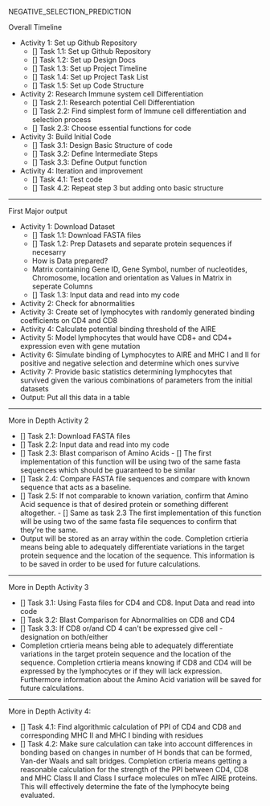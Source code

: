 NEGATIVE_SELECTION_PREDICTION

Overall Timeline
- Activity 1: Set up Github Repository
  - [] Task 1.1: Set up Github Repository
  - [] Task 1.2: Set up Design Docs
  - [] Task 1.3: Set up Project Timeline
  - [] Task 1.4: Set up Project Task List
  - [] Task 1.5: Set up Code Structure
- Activity 2: Research Immune system cell Differentiation
  - [] Task 2.1: Research potential Cell Differentiation
  - [] Task 2.2: Find simplest form of Immune cell differentiation and selection process
  - [] Task 2.3: Choose essential functions for code
- Activity 3: Build Initial Code
  - [] Task 3.1: Design Basic Structure of code
  - [] Task 3.2: Define Intermediate Steps
  - [] Task 3.3: Define Output function
- Activity 4: Iteration and improvement
  - [] Task 4.1: Test code
  - [] Task 4.2: Repeat step 3 but adding onto basic structure

---------------
First Major output
- Activity 1: Download Dataset
  -  [] Task 1.1: Download FASTA files 
  -  [] Task 1.2: Prep Datasets and separate protein sequences if necesarry 
   -  How is Data prepared?
   -  Matrix containing Gene ID, Gene Symbol, number of nucleotides, Chromosome, location and orientation as Values in Matrix in seperate
      Columns
  - [] Task 1.3: Input data and read into my code
- Activity 2: Check for abnormalities
- Activity 3: Create set of lymphocytes with randomly generated binding coefficients on CD4 and CD8
- Activity 4: Calculate potential binding threshold of the AIRE 
- Activity 5: Model lymphocytes that would have CD8+ and CD4+ expression even with gene mutation
- Activity 6: Simulate binding of Lymphocytes to AIRE and MHC I and II for positive and negative selection and determine which ones survive
- Activity 7: Provide basic statistics determining lymphocytes that survived given the various combinations of parameters from the initial datasets
- Output: Put all this data in a table


-------------------
More in Depth Activity 2
  -  [] Task 2.1: Download FASTA files 
  -  [] Task 2.2: Input data and read into my code
  -  [] Task 2.3: Blast comparison of Amino Acids
    - [] The first implementation of this function will be using two of the same fasta sequences which should be guaranteed to be similar  
  -  [] Task 2.4: Compare FASTA file sequences and compare with known sequence that acts as a baseline.
  -  [] Task 2.5: If not comparable to known variation, confirm that Amino Acid sequence is that of desired protein or something different altogether. 
    - [] Same as task 2.3 The first implementation of this function will be using two of the same fasta file sequences to confirm that they're the same. 
  - Output will be stored as an array within the code.
Completion crtieria means being able to adequately differentiate variations in the target protein sequence and the location of the sequence. This information is to be saved in order to be used for future calculations.
--------------------------
More in Depth Activity 3
- [] Task 3.1: Using Fasta files for CD4 and CD8. Input Data and read into code
- [] Task 3.2: Blast Comparison for Abnormalities on CD8 and CD4 
- [] Task 3.3: If CD8 or/and CD 4 can't be expressed give cell - designation on both/either
- Completion crtieria means being able to adequately differentiate variations in the target protein sequence and the location of the sequence. Completion crtieria means knowing if CD8 and CD4 will be expressed by the lymphocytes or if they will lack expression. Furthermore information about the Amino Acid variation will be saved for future calculations.
-------------------------
More in Depth Activity 4: 
- [] Task 4.1: Find algorithmic calculation of PPI of CD4 and CD8 and corresponding MHC II and MHC I binding with residues
- [] Task 4.2: Make sure calculation can take into account differences in bonding based on changes in number of H bonds that can be formed, Van-der Waals and salt bridges.
Completion crtieria means getting a reasonable calculation for the strength of the PPI between CD4, CD8 and MHC Class II and Class I surface molecules on mTec AIRE proteins. This will effectively determine the fate of the lymphocyte being evaluated.
